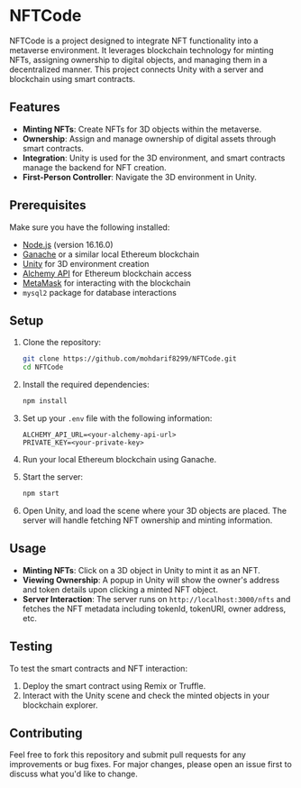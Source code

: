 # NFTCode

NFTCode is a project designed to integrate NFT functionality into a metaverse environment. It leverages blockchain technology for minting NFTs, assigning ownership to digital objects, and managing them in a decentralized manner. This project connects Unity with a server and blockchain using smart contracts.

## Features

- **Minting NFTs**: Create NFTs for 3D objects within the metaverse.
- **Ownership**: Assign and manage ownership of digital assets through smart contracts.
- **Integration**: Unity is used for the 3D environment, and smart contracts manage the backend for NFT creation.
- **First-Person Controller**: Navigate the 3D environment in Unity.

## Prerequisites

Make sure you have the following installed:

- [Node.js](https://nodejs.org/) (version 16.16.0)
- [Ganache](https://trufflesuite.com/ganache/) or a similar local Ethereum blockchain
- [Unity](https://unity.com/) for 3D environment creation
- [Alchemy API](https://www.alchemy.com/) for Ethereum blockchain access
- [MetaMask](https://metamask.io/) for interacting with the blockchain
- `mysql2` package for database interactions

## Setup

1. Clone the repository:
   ```bash
   git clone https://github.com/mohdarif8299/NFTCode.git
   cd NFTCode
   ```

2. Install the required dependencies:
   ```bash
   npm install
   ```

3. Set up your `.env` file with the following information:
   ```
   ALCHEMY_API_URL=<your-alchemy-api-url>
   PRIVATE_KEY=<your-private-key>
   ```

4. Run your local Ethereum blockchain using Ganache.

5. Start the server:
   ```bash
   npm start
   ```

6. Open Unity, and load the scene where your 3D objects are placed. The server will handle fetching NFT ownership and minting information.

## Usage

- **Minting NFTs**: Click on a 3D object in Unity to mint it as an NFT.
- **Viewing Ownership**: A popup in Unity will show the owner's address and token details upon clicking a minted NFT object.
- **Server Interaction**: The server runs on `http://localhost:3000/nfts` and fetches the NFT metadata including tokenId, tokenURI, owner address, etc.

## Testing

To test the smart contracts and NFT interaction:

1. Deploy the smart contract using Remix or Truffle.
2. Interact with the Unity scene and check the minted objects in your blockchain explorer.

## Contributing

Feel free to fork this repository and submit pull requests for any improvements or bug fixes. For major changes, please open an issue first to discuss what you'd like to change.
